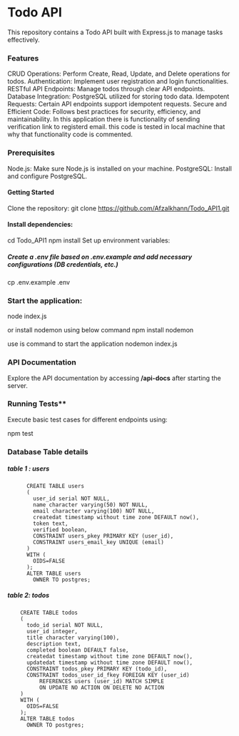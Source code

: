 
# Todo API

This repository contains a Todo API built with Express.js to manage tasks effectively.

### Features
CRUD Operations: Perform Create, Read, Update, and Delete operations for todos.
Authentication: Implement user registration and login functionalities.
RESTful API Endpoints: Manage todos through clear API endpoints.
Database Integration: PostgreSQL utilized for storing todo data.
Idempotent Requests: Certain API endpoints support idempotent requests.
Secure and Efficient Code: Follows best practices for security, efficiency, and maintainability.
In this application there is functionality of sending verification link to registerd email. this code is tested in local machine that why that functionality code is commented.


### Prerequisites
Node.js: Make sure Node.js is installed on your machine.
PostgreSQL: Install and configure PostgreSQL.


#### Getting Started
Clone the repository:
git clone https://github.com/Afzalkhann/Todo_API1.git

#### Install dependencies:

cd Todo_API1
npm install
Set up environment variables:


##### Create a .env file based on .env.example and add necessary configurations (DB credentials, etc.)
cp .env.example .env

### Start the application:
node index.js

or install nodemon using below command 
npm install nodemon

use is command to start the application
nodemon index.js

### API Documentation
Explore the API documentation by accessing **/api-docs** after starting the server.


### Running Tests**
Execute basic test cases for different endpoints using:

npm test

### Database Table details
##### table 1 : users
          CREATE TABLE users
          (
            user_id serial NOT NULL,
            name character varying(50) NOT NULL,
            email character varying(100) NOT NULL,
            createdat timestamp without time zone DEFAULT now(),
            token text,
            verified boolean,
            CONSTRAINT users_pkey PRIMARY KEY (user_id),
            CONSTRAINT users_email_key UNIQUE (email)
          )
          WITH (
            OIDS=FALSE
          );
          ALTER TABLE users
            OWNER TO postgres;

##### table 2: todos
        CREATE TABLE todos
        (
          todo_id serial NOT NULL,
          user_id integer,
          title character varying(100),
          description text,
          completed boolean DEFAULT false,
          createdat timestamp without time zone DEFAULT now(),
          updatedat timestamp without time zone DEFAULT now(),
          CONSTRAINT todos_pkey PRIMARY KEY (todo_id),
          CONSTRAINT todos_user_id_fkey FOREIGN KEY (user_id)
              REFERENCES users (user_id) MATCH SIMPLE
              ON UPDATE NO ACTION ON DELETE NO ACTION
        )
        WITH (
          OIDS=FALSE
        );
        ALTER TABLE todos
          OWNER TO postgres;
